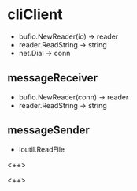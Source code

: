 # cliClient

- bufio.NewReader(io) -> reader
- reader.ReadString -> string
- net.Dial -> conn

## messageReceiver

- bufio.NewReader(conn) -> reader
- reader.ReadString -> string

## messageSender

-   ioutil.ReadFile

<++>

<++>
